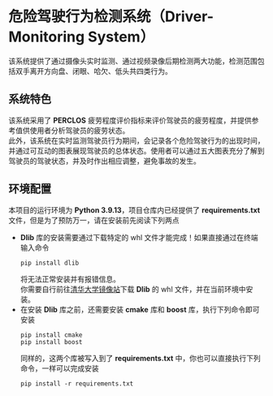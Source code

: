 # 危险驾驶行为检测系统（Driver-Monitoring System）

该系统提供了通过摄像头实时监测、通过视频录像后期检测两大功能，检测范围包括双手离开方向盘、闭眼、哈欠、低头共四类行为。

## 系统特色

该系统采用了 __PERCLOS__ 疲劳程度评价指标来评价驾驶员的疲劳程度，并提供参考值供使用者分析驾驶员的疲劳状态。
<br>此外，该系统在实时监测驾驶员行为期间，会记录各个危险驾驶行为的出现时间，并通过可互动的图表展现驾驶员的总体状态。使用者可以通过五大图表充分了解到驾驶员的驾驶状态，并及时作出相应调整，避免事故的发生。

## 环境配置

本项目的运行环境为 __Python 3.9.13__，项目仓库内已经提供了 __requirements.txt__ 文件，但是为了预防万一，请在安装前先阅读下列两点
+ __Dlib__ 库的安装需要通过下载特定的 whl 文件才能完成！如果直接通过在终端输入命令 
    ```
    pip install dlib
    ```
  将无法正常安装并有报错信息。
  <br>你需要自行前往[清华大学镜像站](https://pypi.tuna.tsinghua.edu.cn/simple/dlib-bin/)下载 __Dlib__ 的 whl 文件，并在当前环境中安装。
+ 在安装 __Dlib__ 库之前，还需要安装 __cmake__ 库和 __boost__ 库，执行下列命令即可安装
    ```
    pip install cmake
    pip install boost
    ```
  同样的，这两个库被写入到了 __requirements.txt__ 中，你也可以直接执行下列命令，一样可以完成安装
    ```
    pip install -r requirements.txt
    ```